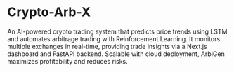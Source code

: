 # Crypto-Arb-X

An AI-powered crypto trading system that predicts price trends using LSTM and automates arbitrage trading with Reinforcement Learning. It monitors multiple exchanges in real-time, providing trade insights via a Next.js dashboard and FastAPI backend. Scalable with cloud deployment, ArbiGen maximizes profitability and reduces risks.
